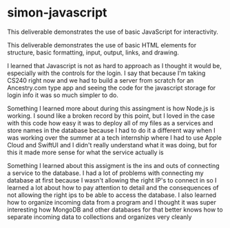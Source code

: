 # simon-javascript


This deliverable demonstrates the use of basic JavaScript for interactivity.

This deliverable demonstrates the use of basic HTML elements for structure, basic formatting, input, output, links, and drawing.

I learned that Javascript is not as hard to approach as I thought it would be, especially with the controls for the login. I say that because I'm taking CS240 right now and we had to build a server from scratch for an Ancestry.com type app and seeing the code for the javascript storage for login info it was so much simpler to do. 


Something I learned more about during this assingment is how Node.js is working. I sound like a broken record by this point, but I loved in the case with this code how easy it was to deploy all of my files as a services and store names in the database because I had to do it a different way when I was working over the summer at a tech internship where I had to use Apple Cloud and SwiftUI and I didn't really understand what it was doing, but for this it made more sense for what the service actually is

Something I learned about this assigment is the ins and outs of connecting a service to the database. I had a lot of problems with connecting my database at first because I wasn't allowing the right IP's to connect in so I learned a lot about how to pay attention to detail and the consequences of not allowing the right ips to be able to access the database. I also learned how to organize incoming data from a program and I thought it was super interesting how MongoDB and other databases for that better knows how to separate incoming data to collections and organizes very cleanly

